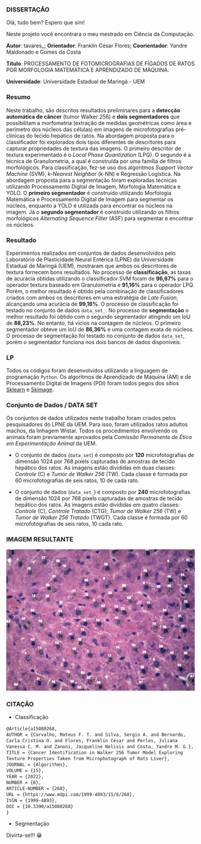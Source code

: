 ### DISSERTAÇÃO

Olá, tudo bem? Espero que sim! 

Neste projeto você encontrara o meu mestrado em Ciência da Computação.

**Autor**: $\text{tavares_}$;
**Orientador**: $\text{Franklin César Flores}$;
**Coorientador**: $\text{Yandre Maldonado e Gomes da Costa}$

**Título**: PROCESSAMENTO DE FOTOMICROGRAFIAS DE FÍGADOS DE RATOS POR MORFOLOGIA MATEMÁTICA E APRENDIZADO DE MÁQUINA.

**Universidade**: Universidade Estadual de Maringá - UEM

### $\text{Resumo}$

  Neste trabalho, são descritos resultados preliminares para a **detecção automática de câncer** (tumor Walker 256) e **dois segmentadores** que possibilitam a morfometria (extração de medidas geométricas como área e perímetro dos núcleos das células) em imagens de microfotografias pré-clínicas do tecido hepático de ratos. Na abordagem proposta para o classificador foi explorados dois tipos diferentes de descritores para capturar propriedades de textura das imagens. O primeiro descritor de textura experimentado é o _Local Phase Quantization_ (LPQ). O segundo é a técnica de Granulometria, a qual é construída por uma família de filtros morfológicos. Para classificação, fez-se uso dos algoritmos _Support Vector Machine_ (SVM), _k-Nearest Neighbor_ (k-NN) e Regressão Logística. Na abordagem proposta para a segmentação foram exploradas técnicas utilizando Processamento Digital de Imagem, Morfologia Matemática e YOLO. O **primeiro segmentador** é construído utilizando Morfologia Matemática e Processamento Digital de Imagem para segmentar os núcleos, enquanto a YOLO é utilizada para encontrar os núcleos na imagem. Já o **segundo segmentador** é construído utilizando os filtros morfológicos _Alternating Sequence Filter_ (ASF) para segmentar e encontrar os núcleos. 

### $\text{Resultado}$

Experimentos realizados em conjuntos de dados desenvolvidos pelo Laboratório de Plasticidade Neural Entérica (LPNE) da Universidade Estadual de Maringá (UEM), mostraram que ambos os descritores de textura fornecem bons resultados. No processo de **classificação**, as taxas de acurácia obtidas utilizando o classificador SVM foram de **96,67%** para o operador textura baseado em Granulometria e **91,16%** para o operador LPQ. Porém, o melhor resultado é obtido pela combinação de classificadores criados com ambos os descritores em uma estratégia de _Late Fusion_, alcançando uma acurácia de **99,16%**. O processo de classificação foi testado no conjunto de dados `data_set_`. No processo de **segmentação** o melhor resultado foi obtido com o segundo segmentador atingindo um IoU de **88,23%**. No entanto, há vícios na contagem de núcleos. O primeiro segmentador obteve um IoU de **86,36%** e uma contagem exata de núcleos. O processo de segmentação foi testado no conjunto de dados `data_set`, porém o segmentador funciona nos dois bancos de dados disponíveis. 

### $\text{LP}$

Todos os códigos foram desenvolvidos utilizando a linguagem de programação `Python`. Os algoritmos de Aprendizado de Máquina (AM) e de Processamento Digital de Imagens (PDI) foram todos pegos dos sítios [Sklearn](https://scikit-learn.org/stable/) e [Skimage](https://scikit-image.org/).

### $\text{Conjunto de Dados / DATA SET}$

Os conjuntos de dados utilizados neste trabalho foram criados pelos pesquisadores do LPNE da UEM. Para isso, foram utilizados ratos adultos machos, da linhagem Wistar. Todos os procedimentos envolvendo os animais foram previamente aprovados pela _Comissão Permanente de Ética em Experimentação Animal_ da UEM.

* O conjunto de dados (`data_set`) é composto por **120** microfotografias de dimensão 1024 por 768 pixels capturadas de amostras de tecido hepático dos ratos. As imagens estão divididas em duas classes: *Controle* (C) e *Tumor de Walker 256* (TW). Cada classe é formada por 60 microfotografias de seis ratos, 10 de cada rato.

* O conjunto de dados (`data_set_`) é composto por **240** microfotografias de dimensão 1024 por 768 pixels capturadas de amostras de tecido hepático dos ratos. As imagens estão divididas em quatro classes: *Controle* (C),  *Controle Tratado* (CTG), *Tumor de Walker 256* (TW) e *Tumor de Walker 256 Tratado* (TWGT). Cada classe é formada por 60 microfotografias de seis ratos, 10 cada rato.

### $\text{IMAGEM RESULTANTE}$

![Resultado do método 1](https://github.com/mafta-00/project_dissertacao/blob/main/image_results/ct-seg-primeira.png)

### $\text{CITAÇÃO}$

* $\text{Classificação}$
```
@Article{a15080268,
AUTHOR = {Carvalho, Mateus F. T. and Silva, Sergio A. and Bernardo, Carla Cristina O. and Flores, Franklin César and Perles, Juliana Vanessa C. M. and Zanoni, Jacqueline Nelisis and Costa, Yandre M. G.},
TITLE = {Cancer Identification in Walker 256 Tumor Model Exploring Texture Properties Taken from Microphotograph of Rats Liver},
JOURNAL = {Algorithms},
VOLUME = {15},
YEAR = {2022},
NUMBER = {8},
ARTICLE-NUMBER = {268},
URL = {https://www.mdpi.com/1999-4893/15/8/268},
ISSN = {1999-4893},
DOI = {10.3390/a15080268}
}
```
* $\text{Segmentação}$

$\text{Divirta-se!!!}$ 😁
